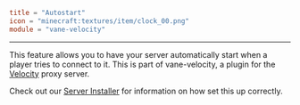 ```toml
title = "Autostart"
icon = "minecraft:textures/item/clock_00.png"
module = "vane-velocity"
```
---
This feature allows you to have your server automatically start when a player tries to connect to it.
This is part of vane-velocity, a plugin for the [Velocity](https://papermc.io/software/velocity) proxy server.

Check out our [Server Installer](https://oddlama.github.io/minecraft-server) for information on how set this up correctly.
